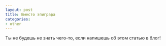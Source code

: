 ```yaml
---
layout: post
title: Вместо эпиграфа 
categories: 
- other
---
```


Ты не будешь не знать чего-то, если напишешь об этом статью в блог!
